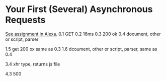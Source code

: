 # Your First (Several) Asynchronous Requests

[See assignment in Alexa.](https://alexa.bitmaker.co/cohorts/67/assignments/2055/latest)
 0.1 GET
 0.2 16ms
 0.3 200 ok
 0.4 document, other or script, parser

 1.5 get 200 ox same as 0.3
 1.6 dcoument, other or script, parser, same as 0.4

3.4 xhr type, returns js file

4.3 500
